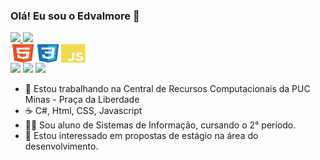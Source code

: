 ### Olá! Eu sou o Edvalmore 👋
<div style = " display: flex" align="center">
  <a href=" https://github.com/Edvalmore">
  <img height="180em" src="https://github-readme-stats.vercel.app/api?username=Edvalmore&show_icons=true&theme=dracula&include_all_commits=true&count_private=true"/>
  <img height="180em" src="https://github-readme-stats.vercel.app/api/top-langs/?username=Edvalmore&layout=compact&langs_count=7&theme=dracula"/>
</div>

 <div style="display: flex"><br>
  <img align="center" alt="HTML" height="30" width="40" src="https://raw.githubusercontent.com/devicons/devicon/master/icons/html5/html5-original.svg">
  <img align="center" alt="CSS" height="30" width="40" src="https://raw.githubusercontent.com/devicons/devicon/master/icons/css3/css3-original.svg">
  <img align="center" alt="Js" height="30" width="40" src="https://raw.githubusercontent.com/devicons/devicon/master/icons/javascript/javascript-plain.svg">
</div>

 <div>
  <a href="https://www.instagram.com/ed_oliver19/" target="_blank"><img src="https://img.shields.io/badge/-Instagram-%23E4405F?style=for-the-badge&logo=instagram&logoColor=white" target="_blank"></a>
  <a href = "mailto:morefilho@gmail.com"><img src="https://img.shields.io/badge/-Gmail-%23333?style=for-the-badge&logo=gmail&logoColor=white" target="_blank"></a>
  <a href="https://br.linkedin.com/in/edvalmore-paiva" target="_blank"><img src="https://img.shields.io/badge/-LinkedIn-%230077B5?style=for-the-badge&logo=linkedin&logoColor=white" target="_blank"></a> 
</div>

- 🔭 Estou trabalhando na Central de Recursos Computacionais da PUC Minas - Praça da Liberdade
- ☕ C#, Html, CSS, Javascript
- 🧑‍🎓 Sou aluno de Sistemas de Informação, cursando o 2° período.
- 💬 Estou interessado em propostas de estágio na área do desenvolvimento.
